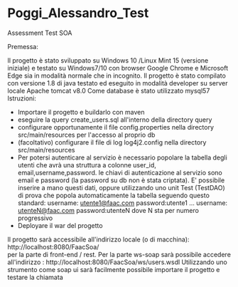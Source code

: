 # Poggi_Alessandro_Test
Assessment Test SOA


Premessa:

Il progetto è stato sviluppato su Windows 10 /Linux Mint 15 (versione iniziale) e testato su Windows7/10  con browser Google Chrome e Microsoft Edge sia in modalità normale che in incognito.
Il progetto è stato compilato con versione 1.8 di java testato ed eseguito in modalità developer su server locale Apache tomcat v8.0
Come database è stato utilizzato mysql57
Istruzioni:


* Importare  il progetto e buildarlo con maven
* eseguire la query create_users.sql all'interno della directory query
* configurare opportunamente il file config.properties nella directory src/main/resources per l'accesso al proprio db
* (facoltativo) configurare il file di log log4j2.config nella directory src/main/resources
* Per potersi autenticare al servizio è necessario popolare la tabella degli utenti che avrà una struttura a colonne user_id, email,username,password. le chiavi di autenticazione al servizio sono email e password (la password su db non è stata criptata). E' possibile inserire a mano questi dati, oppure utilizzando uno unit Test (TestDAO) di prova che popola automaticamente la tabella seguendo questo standard:
username: utente1@faac.com password:utente1 ... username: utenteN@faac.com password:utenteN    dove N sta per numero progressivo
* Deployare il war del progetto 

Il progetto sarà accessibile all'indirizzo locale (o di macchina):
http://localhost:8080/FaacSoa/  
per la parte di front-end / rest.
Per la parte ws-soap sarà possibile accedere all'indirizzo :
http://localhost:8080/FaacSoa/ws/users.wsdl
Utilizzando uno strumento come soap ui sarà facilmente possibile importare il progetto e testare la chiamata
